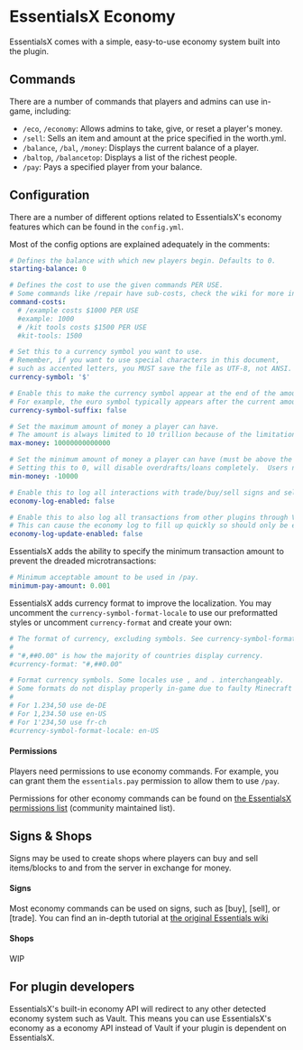 # EssentialsX Economy
EssentialsX comes with a simple, easy-to-use economy system built into the plugin.

## Commands
There are a number of commands that players and admins can use in-game, including:
   - `/eco`, `/economy`: Allows admins to take, give, or reset a player's money.
   - `/sell`: Sells an item and amount at the price specified in the worth.yml.
   - `/balance`, `/bal`, `/money`: Displays the current balance of a player.
   - `/baltop`, `/balancetop`: Displays a list of the richest people.
   - `/pay`: Pays a specified player from your balance.

## Configuration
There are a number of different options related to EssentialsX's economy features which can be found in the `config.yml`.

Most of the config options are explained adequately in the comments:

```yml
# Defines the balance with which new players begin. Defaults to 0.
starting-balance: 0

# Defines the cost to use the given commands PER USE.
# Some commands like /repair have sub-costs, check the wiki for more information.
command-costs:
  # /example costs $1000 PER USE
  #example: 1000
  # /kit tools costs $1500 PER USE
  #kit-tools: 1500

# Set this to a currency symbol you want to use.
# Remember, if you want to use special characters in this document, 
# such as accented letters, you MUST save the file as UTF-8, not ANSI.
currency-symbol: '$'

# Enable this to make the currency symbol appear at the end of the amount rather than at the start.
# For example, the euro symbol typically appears after the current amount.
currency-symbol-suffix: false

# Set the maximum amount of money a player can have.
# The amount is always limited to 10 trillion because of the limitations of a java double.
max-money: 10000000000000

# Set the minimum amount of money a player can have (must be above the negative of max-money).
# Setting this to 0, will disable overdrafts/loans completely.  Users need 'essentials.eco.loan' perm to go below 0.
min-money: -10000

# Enable this to log all interactions with trade/buy/sell signs and sell command.
economy-log-enabled: false

# Enable this to also log all transactions from other plugins through Vault.
# This can cause the economy log to fill up quickly so should only be enabled for testing purposes!
economy-log-update-enabled: false
```

EssentialsX adds the ability to specify the minimum transaction amount to prevent the dreaded microtransactions:

```yml
# Minimum acceptable amount to be used in /pay.
minimum-pay-amount: 0.001
```

EssentialsX adds currency format to improve the localization. You may uncomment the `currency-symbol-format-locale` to use our preformatted styles or uncomment `currency-format` and create your own:

```yml
# The format of currency, excluding symbols. See currency-symbol-format-locale for symbol configuration.
#
# "#,##0.00" is how the majority of countries display currency.
#currency-format: "#,##0.00"

# Format currency symbols. Some locales use , and . interchangeably.
# Some formats do not display properly in-game due to faulty Minecraft font rendering.
#
# For 1.234,50 use de-DE
# For 1,234.50 use en-US
# For 1'234,50 use fr-ch
#currency-symbol-format-locale: en-US
```

#### Permissions
Players need permissions to use economy commands. For example, you can grant them the `essentials.pay` permission to allow them to use `/pay`.

Permissions for other economy commands can be found on [the EssentialsX permissions list](https://essinfo.xeya.me/permissions.html) (community maintained list).

## Signs & Shops
Signs may be used to create shops where players can buy and sell items/blocks to and from the server in exchange for money. 

#### Signs
Most economy commands can be used on signs, such as [buy], [sell], or [trade]. You can find an in-depth tutorial at [the original Essentials wiki](https://wiki.mc-ess.net/wiki/Sign_Tutorial)

#### Shops
WIP

## For plugin developers 
EssentialsX's built-in economy API will redirect to any other detected economy system such as Vault. This means you can use EssentialsX's economy as a economy API instead of Vault if your plugin is dependent on EssentialsX.